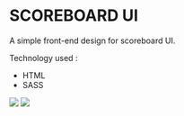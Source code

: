 # SCOREBOARD UI

A simple front-end design for scoreboard UI.

Technology used :

- HTML
- SASS

<img src="https://user-images.githubusercontent.com/46348451/70391970-63bfb480-19e3-11ea-8045-c617ef37be38.PNG">
<img src="https://user-images.githubusercontent.com/46348451/70392176-bd28e300-19e5-11ea-87a6-b96af1f10647.PNG">
